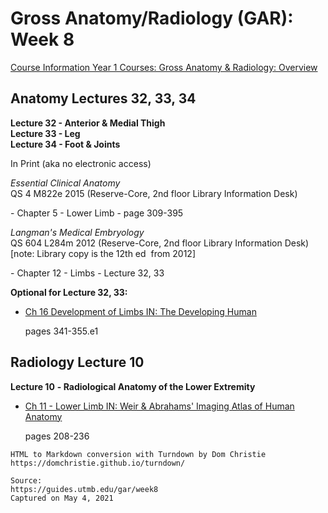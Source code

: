 # Gross Anatomy/Radiology (GAR): Week 8

[Course Information Year 1 Courses: Gross Anatomy & Radiology: Overview](/gar/course-information.md)

## Anatomy Lectures 32, 33, 34

**Lecture 32 - Anterior & Medial Thigh**  
**Lecture 33 - Leg**  
**Lecture 34 - Foot & Joints**

In Print (aka no electronic access) 

_Essential Clinical Anatomy_  
QS 4 M822e 2015 (Reserve-Core, 2nd floor Library Information Desk)

\- Chapter 5 - Lower Limb - page 309-395

_Langman's Medical Embryology_  
QS 604 L284m 2012 (Reserve-Core, 2nd floor Library Information Desk)  
\[note: Library copy is the 12th ed  from 2012\]

\- Chapter 12 - Limbs - Lecture 32, 33

**Optional for Lecture 32, 33:**

*   [Ch 16 Development of Limbs IN: The Developing Human](http://libux.utmb.edu/login?url=https://www.clinicalkey.com/#!/content/book/3-s2.0-B9780323611541000163)
    
    pages 341-355.e1
    

## Radiology Lecture 10

**Lecture 10** **\- Radiological Anatomy of the Lower Extremity**

*   [Ch 11 - Lower Limb IN: Weir & Abrahams' Imaging Atlas of Human Anatomy](http://libux.utmb.edu/login?url=https://www.clinicalkey.com/#!/content/book/3-s2.0-B9780723438267000113)
    
    pages 208-236

```
HTML to Markdown conversion with Turndown by Dom Christie
https://domchristie.github.io/turndown/

Source:
https://guides.utmb.edu/gar/week8
Captured on May 4, 2021
```
